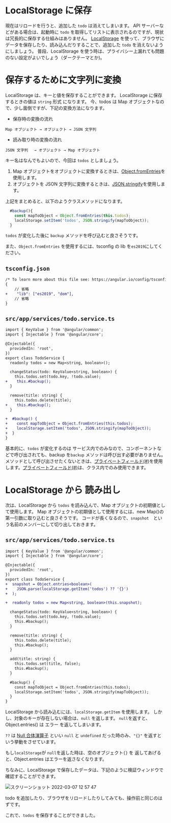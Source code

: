 [プライベートフィールド]: https://developer.mozilla.org/ja/docs/Web/JavaScript/Reference/Classes/Private_class_fields

# LocalStorage に保存

現在はリロードを行うと、追加した `todo` は消えてしまいます。
API サーバーなどがある場合は、起動時に `todo` を取得してリストに表示されるのですが、現状は冗長的に保存する仕組みはありません。
[LocalStorage](https://developer.mozilla.org/ja/docs/Web/API/Window/localStorage) を使って、ブラウザにデータを保存したり、読み込んだりすることで、追加した `todo` を消えないようにしましょう。
普段、LocalStorage を使う時は、プライバシー上漏れても問題のない設定がよいでしょう（ダークテーマとか)。

# 保存するために文字列に変換

LocalStorage は、キーと値を保存することができます。
LocalStorage に保存するときの値は `string` 形式 になります。
今、todos は Map オブジェクトなので、少し面倒ですが、下記の変換方法になります。

- 保存時の変換の流れ

```fish
Map オブジェクト → オブジェクト → JSON 文字列
```

- 読み取り時の変換の流れ

```fish
JSON 文字列　 → オブジェクト → Map オブジェクト
```

キー名はなんでもよいので、今回は `todos` としましょう。

1. Map オブジェクトをオブジェクトに変換するときは、[Object.fromEntries](https://developer.mozilla.org/ja/docs/Web/JavaScript/Reference/Global_Objects/Object/fromEntries)を使用します。
2. オブジェクトを JSON 文字列に変換するときは、[JSON.stringify](https://developer.mozilla.org/ja/docs/Web/JavaScript/Reference/Global_Objects/JSON/stringify)を使用します。

上記をまとめると、以下のようクラスメソッドになります。

```typescript
  #backup(){
    const mapToObject = Object.fromEntries(this.todos);
    localStorage.setItem('todos', JSON.stringify(mapToObject));
  }
```

`todos` が変化した後に `backup` メソッドを呼び込むと良さそうです。

また、`Object.fromEntries` を使用するには、tsconfig の lib を`es2019`にしてください。

## **`tsconfig.json`**

```diff
/* To learn more about this file see: https://angular.io/config/tsconfig. */
{
    // 省略
+    "lib": ["es2019", "dom"],
    // 省略
}
```

## **`src/app/services/todo.service.ts`**

```diff
import { KeyValue } from '@angular/common';
import { Injectable } from '@angular/core';

@Injectable({
  providedIn: 'root',
})
export class TodoService {
  readonly todos = new Map<string, boolean>();

  changeStatus(todo: KeyValue<string, boolean>) {
    this.todos.set(todo.key, !todo.value);
+    this.#backup();
  }

  remove(title: string) {
    this.todos.delete(title);
+    this.#backup();
  }

+  #backup() {
+    const mapToObject = Object.fromEntries(this.todos);
+    localStorage.setItem('todos', JSON.stringify(mapToObject));
+  }
}
```

基本的に、`todos` が変化するのは サービス内でのみなので、コンポーネントなどで呼び出されても、backup を`backup` メソッドは呼び出す必要がありません。 メソッドとして呼び出させたくないときは、[プライベートフィールド(#)][プライベートフィールド]を使用します。[プライベートフィールド(#)][プライベートフィールド]は、クラス内でのみ使用できます。

# LocalStorage から 読み出し

次は、LocalStorage から `todos` を読み込んで、Map オブジェクトの初期値として使用します。
Map オブジェクトの初期値として使用するには、new Map()の第一引数に取り込むと良さそうです。
コードが長くなるので、`snapshot`　という名前のメンバーにして切り出しておきます。

## **`src/app/services/todo.service.ts`**

```diff
import { KeyValue } from '@angular/common';
import { Injectable } from '@angular/core';

@Injectable({
  providedIn: 'root',
})
export class TodoService {
+  snapshot = Object.entries<boolean>(
+    JSON.parse(localStorage.getItem('todos') ?? '{}')
+  );

+  readonly todos = new Map<string, boolean>(this.snapshot);

  changeStatus(todo: KeyValue<string, boolean>) {
    this.todos.set(todo.key, !todo.value);
    this.#backup();
  }

  remove(title: string) {
    this.todos.delete(title);
    this.#backup();
  }

  add(title: string) {
    this.todos.set(title, false);
    this.#backup();
  }

  #backup() {
    const mapToObject = Object.fromEntries(this.todos);
    localStorage.setItem('todos', JSON.stringify(mapToObject));
  }
}
```

LocalStorage から読み込むには、`localStorage.getItem` を使用します。
しかし、対象のキーが存在しない場合は、`null` を返します。
`null`を返すと、Object.entries() は エラー を返してしまいます。

`??` は [Null 合体演算子](https://developer.mozilla.org/ja/docs/Web/JavaScript/Reference/Operators/Nullish_coalescing_operator) といい `null` と `undefined` だった時のみ、`"{}"` を返すという挙動をさせています。

もし`localStorage`が `null`を返した時は、空のオブジェクト`{}` を 返してあげると、Object.entries はエラーを返さなくなります。

ちなみに、LocalStorage で保存したデータは、下記のように検証ウィンドウで確認することができます。

![スクリーンショット 2022-03-07 12 57 47](https://user-images.githubusercontent.com/20474933/156965521-19a530be-bddd-4653-8cec-ad7633d4e3f0.png)

todo を追加したり、ブラウザをリロードしたりしてみても、操作前と同じのはずです。

これで、`todos` を保存することができました。
